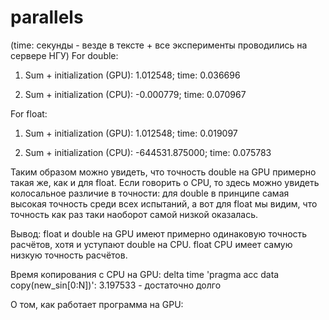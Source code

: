 # parallels
(time: секунды - везде в тексте + все эксперименты проводились на сервере НГУ)
For double:
1. Sum + initialization (GPU): 1.012548; time: 0.036696

2. Sum + initialization (CPU): -0.000779; time: 0.070967

For float:
1. Sum + initialization (GPU): 1.012548; time: 0.019097

2. Sum + initialization (CPU): -644531.875000; time: 0.075783

Таким образом можно увидеть, что точность double на GPU примерно такая же, как и для float.
Если говорить о CPU, то здесь можно увидеть колосальное различие в точности: для double в принципе самая высокая точность среди всех испытаний, а вот для float мы видим, что точность как раз таки наоборот самой низкой оказалась.

Вывод:
float и double на GPU имеют примерно одинаковую точность расчётов, хотя и уступают double на CPU. float CPU имеет самую низкую точность расчётов.

Время копирования с CPU на GPU:
delta time 'pragma acc data copy(new_sin[0:N])': 3.197533 - достаточно долго

О том, как работает программа на GPU: 

